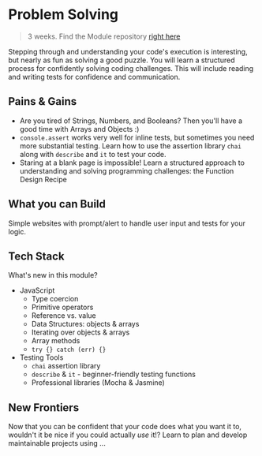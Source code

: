 # Problem Solving

> 3 weeks. Find the Module repository [right here](https://github.com/HackYourFutureBelgium/problem-solving/)

Stepping through and understanding your code's execution is interesting, but nearly as fun as solving a good puzzle.  You will learn a structured process for confidently solving coding challenges.  This will include reading and writing tests for confidence and communication.

## Pains & Gains

* Are you tired of Strings, Numbers, and Booleans?  Then you'll have a good time with Arrays and Objects :)
* `console.assert` works very well for inline tests, but sometimes you need more substantial testing. Learn how to use the assertion library `chai` along with `describe` and `it` to test your code.
* Staring at a blank page is impossible! Learn a structured approach to understanding and solving programming challenges: the Function Design Recipe

## What you can Build

Simple websites with prompt/alert to handle user input and tests for your logic.

## Tech Stack

What's new in this module?

* JavaScript
  * Type coercion
  * Primitive operators
  * Reference vs. value
  * Data Structures: objects & arrays
  * Iterating over objects & arrays
  * Array methods
  * `try {} catch (err) {}`
* Testing Tools
  * `chai` assertion library
  * `describe` & `it` - beginner-friendly testing functions
  * Professional libraries (Mocha & Jasmine)

## New Frontiers

Now that you can be confident that your code does what you want it to, wouldn't it be nice if you could actually _use_ it!? Learn to plan and develop maintainable projects using ...

